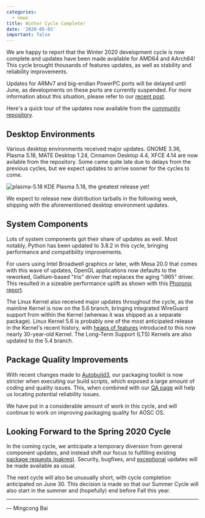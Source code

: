 ```yaml
---
categories:
  - news
title: Winter Cycle Complete!
date: '2020-05-03'
important: false
---
```


We are happy to report that the Winter 2020 development cycle is now complete and updates have been made available for AMD64 and AArch64! This cycle brought thousands of features updates, as well as stability and reliability improvements.

Updates for ARMv7 and big-endian PowerPC ports will be delayed until June, as developments on these ports are currently suspended. For more information about this situation, please refer to our [recent post](https://aosc.io/news/posts/2020-05-03-suspending-stale-aosc-os-ports-and-initiating-retro/).

Here's a quick tour of the updates now available from the [community repository](https://repo.aosc.io/).

Desktop Environments
--------------------

Various desktop environments received major updates. GNOME 3.36, Plasma 5.18, MATE Desktop 1.24, Cinnamon Desktop 4.4, XFCE 4.14 are now avilable from the repository. Some came quite late due to delays from the previous cycles, but we expect updates to arrive sooner for the cycles to come.

![plasma-5.18](https://i.imgur.com/OT5q5tB.png)
KDE Plasma 5.18, the greatest release yet!

We expect to release new distribution tarballs in the following week, shipping with the aforementioned desktop environment updates.

System Components
-----------------

Lots of system components got their share of updates as well. Most notably, Python has been updated to 3.8.2 in this cycle, bringing performance and compatibility improvements.

For users using Intel Broadwell graphics or later, with Mesa 20.0 that comes with this wave of updates, OpenGL applications now defaults to the reworked, Gallium-based "Iris" driver that replaces the aging "i965" driver. This resulted in a sizeable performance uplift as shown with this [Phoronix report](https://www.phoronix.com/scan.php?page=article&item=mesa193-iris-september&num=1).

The Linux Kernel also received major updates throughout the cycle, as the mainline Kernel is now on the 5.6 branch, bringing integrated WireGuard support from within the Kernel (whereas it was shipped as a separate package). Linux Kernel 5.6 is probably one of the most anticipated release in the Kernel's recent history, with [heaps of features](https://www.phoronix.com/scan.php?page=article&item=linux-56-features&num=1) introduced to this now nearly 30-year-old Kernel. The Long-Term Support (LTS) Kernels are also updated to the 5.4 branch.

Package Quality Improvements
----------------------------

With recent changes made to [Autobuild3](https://github.com/AOSC-Dev/autobuild3), our packaging toolkit is now stricter when executing our build scripts, which exposed a large amount of coding and quality issues. This, when combined with our [QA page](https://packages.aosc.io/qa/) will help us locating potential reliability issues.

We have put in a considerable amount of work in this cycle, and will continue to work on improving packaging quality for AOSC OS.

Looking Forward to the Spring 2020 Cycle
----------------------------------------

In the coming cycle, we anticipate a temporary diversion from general component updates, and instead shift our focus to fulfilling existing [package requests (pakreq)](https://pakreq.aosc.io). Security, bugfixes, and [exceptional](https://wiki.aosc.io/en/developers/aosc-os/cycle-exceptions) updates will be made available as usual.

The next cycle will also be unusually short, with cycle completion anticipated on June 30. This decision is made so that our Summer Cycle will also start in the summer and (hopefully) end before Fall this year.

----

— Mingcong Bai
